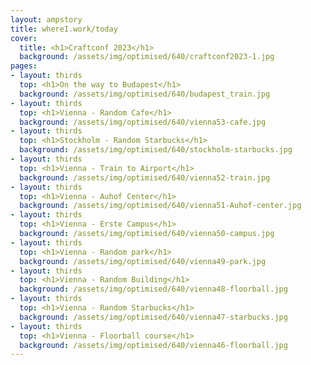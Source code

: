 ```yaml
---
layout: ampstory
title: whereI.work/today
cover:
  title: <h1>Craftconf 2023</h1>
  background: /assets/img/optimised/640/craftconf2023-1.jpg
pages: 
- layout: thirds
  top: <h1>On the way to Budapest</h1>
  background: /assets/img/optimised/640/budapest_train.jpg
- layout: thirds
  top: <h1>Vienna - Random Cafe</h1>
  background: /assets/img/optimised/640/vienna53-cafe.jpg
- layout: thirds
  top: <h1>Stockholm - Random Starbucks</h1>
  background: /assets/img/optimised/640/stockholm-starbucks.jpg
- layout: thirds
  top: <h1>Vienna - Train to Airport</h1>
  background: /assets/img/optimised/640/vienna52-train.jpg
- layout: thirds
  top: <h1>Vienna - Auhof Center</h1>
  background: /assets/img/optimised/640/vienna51-Auhof-center.jpg
- layout: thirds
  top: <h1>Vienna - Erste Campus</h1>
  background: /assets/img/optimised/640/vienna50-campus.jpg
- layout: thirds
  top: <h1>Vienna - Random park</h1>
  background: /assets/img/optimised/640/vienna49-park.jpg
- layout: thirds
  top: <h1>Vienna - Random Building</h1>
  background: /assets/img/optimised/640/vienna48-floorball.jpg
- layout: thirds
  top: <h1>Vienna - Random Starbucks</h1>
  background: /assets/img/optimised/640/vienna47-starbucks.jpg
- layout: thirds
  top: <h1>Vienna - Floorball course</h1>
  background: /assets/img/optimised/640/vienna46-floorball.jpg
---
```

